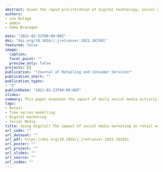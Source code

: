 ```yaml
---
abstract: Given the rapid proliferation of digital technology, social media has become a key digital marketing strategy to promote business products, with the ultimate aim of maximising profits. Yet, empirical evidence on the impact of social media as a marketing tool remains underexplored. Using unique data over a 12-month period from a major online retailer, this paper examines the impact of daily social media activity on daily business, outcomes website traffic, orders and sales. Key findings reveal that social media leads to increased web traffic, but it does not produce a significant rise in product orders and sale income. Though, larger social media campaigns tend to result in significantly higher number of orders and sale income, and Facebook emerges as the most effective channel. Our results also reveal that the effectiveness of social media marketing varies across products depending on their complexity, cost and brand status. Taken together, these results offer a better understanding of the ways social media marketing impact businesses and provide intelligence on how to allocate resources to develop marketing campaigns.
authors:
- Les Dolega
- admin
- Emma Branagan

date: "2021-02-23T00:00:00Z"
doi: "doi.org/10.1016/j.jretconser.2021.102501"
featured: false
image:
  caption: 
  focal_point: ""
  preview_only: false
projects: []
publication: '*Journal of Retailing and Consumer Services*'
publication_short: ""
publication_types:
- "2"
publishDate: "2021-02-23T00:00:00Z"
slides: 
summary: This paper examines the impact of daily social media activity on daily business outcomes, website traffic, orders and sales.
tags:
- Retail
- Time series modelling
- Digital marketing
- Social Media
title: Going digital? The impact of social media marketing on retail website traffic, orders and sale
url_code: ""
url_dataset: ""
url_pdf: https://doi.org/10.1016/j.jretconser.2021.102501
url_poster: ""
url_project: ""
url_slides: ""
url_source: ""
url_video: ""
---
```


